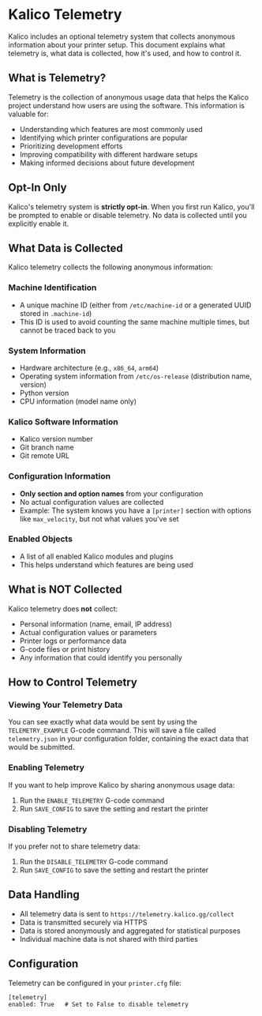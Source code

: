 # Kalico Telemetry

Kalico includes an optional telemetry system that collects anonymous information about your printer setup. This document explains what telemetry is, what data is collected, how it's used, and how to control it.

## What is Telemetry?

Telemetry is the collection of anonymous usage data that helps the Kalico project understand how users are using the software. This information is valuable for:

- Understanding which features are most commonly used
- Identifying which printer configurations are popular
- Prioritizing development efforts
- Improving compatibility with different hardware setups
- Making informed decisions about future development

## Opt-In Only

Kalico's telemetry system is **strictly opt-in**. When you first run Kalico, you'll be prompted to enable or disable telemetry. No data is collected until you explicitly enable it.

## What Data is Collected

Kalico telemetry collects the following anonymous information:

### Machine Identification
- A unique machine ID (either from `/etc/machine-id` or a generated UUID stored in `.machine-id`)
- This ID is used to avoid counting the same machine multiple times, but cannot be traced back to you

### System Information
- Hardware architecture (e.g., `x86_64`, `arm64`)
- Operating system information from `/etc/os-release` (distribution name, version)
- Python version
- CPU information (model name only)

### Kalico Software Information
- Kalico version number
- Git branch name
- Git remote URL

### Configuration Information
- **Only section and option names** from your configuration
- No actual configuration values are collected
- Example: The system knows you have a `[printer]` section with options like `max_velocity`, but not what values you've set

### Enabled Objects
- A list of all enabled Kalico modules and plugins
- This helps understand which features are being used

## What is NOT Collected

Kalico telemetry does **not** collect:

- Personal information (name, email, IP address)
- Actual configuration values or parameters
- Printer logs or performance data
- G-code files or print history
- Any information that could identify you personally

## How to Control Telemetry

### Viewing Your Telemetry Data

You can see exactly what data would be sent by using the `TELEMETRY_EXAMPLE` G-code command. This will save a file called `telemetry.json` in your configuration folder, containing the exact data that would be submitted.

### Enabling Telemetry

If you want to help improve Kalico by sharing anonymous usage data:

1. Run the `ENABLE_TELEMETRY` G-code command
2. Run `SAVE_CONFIG` to save the setting and restart the printer

### Disabling Telemetry

If you prefer not to share telemetry data:

1. Run the `DISABLE_TELEMETRY` G-code command
2. Run `SAVE_CONFIG` to save the setting and restart the printer

## Data Handling

- All telemetry data is sent to `https://telemetry.kalico.gg/collect`
- Data is transmitted securely via HTTPS
- Data is stored anonymously and aggregated for statistical purposes
- Individual machine data is not shared with third parties

## Configuration

Telemetry can be configured in your `printer.cfg` file:

```
[telemetry]
enabled: True   # Set to False to disable telemetry
```
